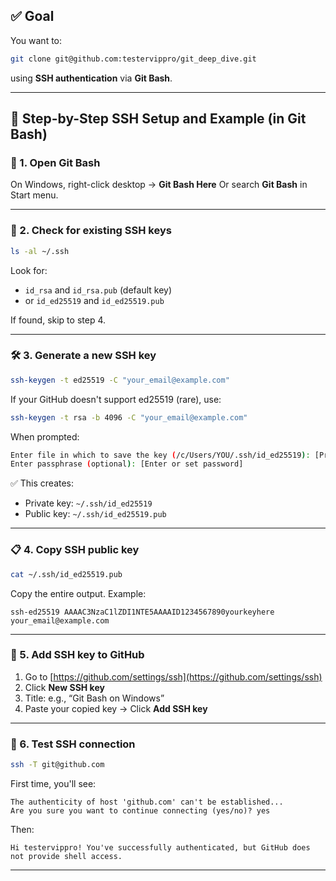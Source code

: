 
## ✅ Goal

You want to:

```bash
git clone git@github.com:testervippro/git_deep_dive.git
```

using **SSH authentication** via **Git Bash**.

---

## 🔧 Step-by-Step SSH Setup and Example (in Git Bash)

### 📍 1. Open Git Bash

On Windows, right-click desktop → **Git Bash Here**
Or search **Git Bash** in Start menu.

---

### 🔑 2. Check for existing SSH keys

```bash
ls -al ~/.ssh
```

Look for:

* `id_rsa` and `id_rsa.pub` (default key)
* or `id_ed25519` and `id_ed25519.pub`

If found, skip to step 4.

---

### 🛠️ 3. Generate a new SSH key

```bash
ssh-keygen -t ed25519 -C "your_email@example.com"
```

If your GitHub doesn't support ed25519 (rare), use:

```bash
ssh-keygen -t rsa -b 4096 -C "your_email@example.com"
```

When prompted:

```bash
Enter file in which to save the key (/c/Users/YOU/.ssh/id_ed25519): [Press Enter]
Enter passphrase (optional): [Enter or set password]
```

✅ This creates:

* Private key: `~/.ssh/id_ed25519`
* Public key: `~/.ssh/id_ed25519.pub`

---

### 📋 4. Copy SSH public key

```bash
cat ~/.ssh/id_ed25519.pub
```

Copy the entire output. Example:

```
ssh-ed25519 AAAAC3NzaC1lZDI1NTE5AAAAID1234567890yourkeyhere your_email@example.com
```

---

### 🔐 5. Add SSH key to GitHub

1. Go to [https://github.com/settings/ssh](https://github.com/settings/ssh)
2. Click **New SSH key**
3. Title: e.g., “Git Bash on Windows”
4. Paste your copied key → Click **Add SSH key**

---

### 🚀 6. Test SSH connection

```bash
ssh -T git@github.com
```

First time, you'll see:

```
The authenticity of host 'github.com' can't be established...
Are you sure you want to continue connecting (yes/no)? yes
```

Then:

```
Hi testervippro! You've successfully authenticated, but GitHub does not provide shell access.
```

---



